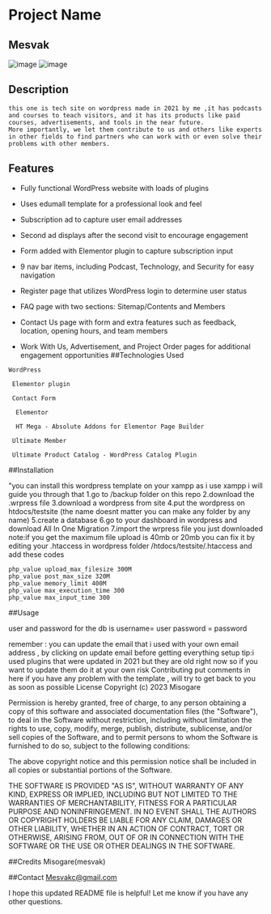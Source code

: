 
# **Project Name**

## Mesvak

![image](https://user-images.githubusercontent.com/130363781/231048750-fde6fa6c-7253-4893-abdd-7984e373e259.png)
![image](https://user-images.githubusercontent.com/130363781/231048884-68e561cc-84f1-4409-9e02-1e4e10b12da1.png)

## Description

    this one is tech site on wordpress made in 2021 by me ,it has podcasts and courses to teach visitors, and it has its products like paid courses, advertisements, and tools in the near future.
    More importantly, we let them contribute to us and others like experts in other fields to find partners who can work with or even solve their problems with other members.


## Features

   - Fully functional WordPress website with loads of plugins

   - Uses edumall template for a professional look and feel

   - Subscription ad to capture user email addresses

   - Second ad displays after the second visit to encourage engagement

   - Form added with Elementor plugin to capture subscription input

   - 9 nav bar items, including Podcast, Technology, and Security for easy navigation

   - Register page that utilizes WordPress login to determine user status

   - FAQ page with two sections: Sitemap/Contents and Members

   - Contact Us page with form and extra features such as feedback, location, opening hours, and team members

   - Work With Us, Advertisement, and Project Order pages for additional engagement opportunities
##Technologies Used

    WordPress

     Elementor plugin

     Contact Form 

      Elementor
    
      HT Mega - Absolute Addons for Elementor Page Builder

     Ultimate Member

     Ultimate Product Catalog - WordPress Catalog Plugin

##Installation

"you can install this wordpress template on your xampp as i use xampp i will guide you through that 
1.go to /backup folder on this repo 
2.download the .wrpress file 
3.download a wordpress from site 
4.put the wordpress on htdocs/testsite (the name doesnt matter you can make any folder by any name)
5.create a database
6.go to your dashboard in wordpress and download All In One Migration
7.import the wrpress file you just downloaded 
note:if you get the maximum file upload is 40mb or 20mb you can fix it by editing your .htaccess in wordpress folder /htdocs/testsite/.htaccess and add these codes
```
php_value upload_max_filesize 300M
php_value post_max_size 320M
php_value memory_limit 400M
php_value max_execution_time 300
php_value max_input_time 300
```

##Usage

user and password for the db is 
username= user
password = password

remember : you can update the email that i used with your own email address , by clicking on update email before getting everything setup 
tip:i used plugins that were updated in 2021 but they are old right now so if you want to update them do it at your own risk 
Contributing
put comments in here if you have any problem with the template , will try to get back to you as soon as possible
License
Copyright (c) 2023 Misogare

Permission is hereby granted, free of charge, to any person obtaining a copy of this software and associated documentation files (the "Software"), to deal in the Software without restriction, including without limitation the rights to use, copy, modify, merge, publish, distribute, sublicense, and/or sell copies of the Software, and to permit persons to whom the Software is furnished to do so, subject to the following conditions:

The above copyright notice and this permission notice shall be included in all copies or substantial portions of the Software.

THE SOFTWARE IS PROVIDED "AS IS", WITHOUT WARRANTY OF ANY KIND, EXPRESS OR IMPLIED, INCLUDING BUT NOT LIMITED TO THE WARRANTIES OF MERCHANTABILITY, FITNESS FOR A PARTICULAR PURPOSE AND NONINFRINGEMENT. IN NO EVENT SHALL THE AUTHORS OR COPYRIGHT HOLDERS BE LIABLE FOR ANY CLAIM, DAMAGES OR OTHER LIABILITY, WHETHER IN AN ACTION OF CONTRACT, TORT OR OTHERWISE, ARISING FROM, OUT OF OR IN CONNECTION WITH THE SOFTWARE OR THE USE OR OTHER DEALINGS IN THE SOFTWARE.



##Credits
Misogare(mesvak)

##Contact
Mesvakc@gmail.com

I hope this updated README file is helpful! Let me know if you have any other questions.
